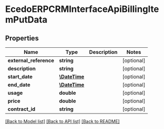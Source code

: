 # EcedoERPCRMInterfaceApiBillingItemPutData

## Properties
Name | Type | Description | Notes
------------ | ------------- | ------------- | -------------
**external_reference** | **string** |  | [optional] 
**description** | **string** |  | [optional] 
**start_date** | [**\DateTime**](\DateTime.md) |  | [optional] 
**end_date** | [**\DateTime**](\DateTime.md) |  | [optional] 
**usage** | **double** |  | [optional] 
**price** | **double** |  | [optional] 
**contract_id** | **string** |  | [optional] 

[[Back to Model list]](../README.md#documentation-for-models) [[Back to API list]](../README.md#documentation-for-api-endpoints) [[Back to README]](../README.md)


